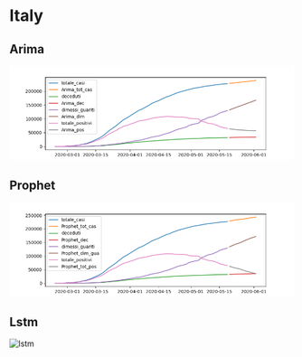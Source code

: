 # Italy 

## Arima
![arima](/arima205-26.png)

## Prophet
![prophet](/prophet205-26.png)

## Lstm
![lstm](/lstm205-23.png)
